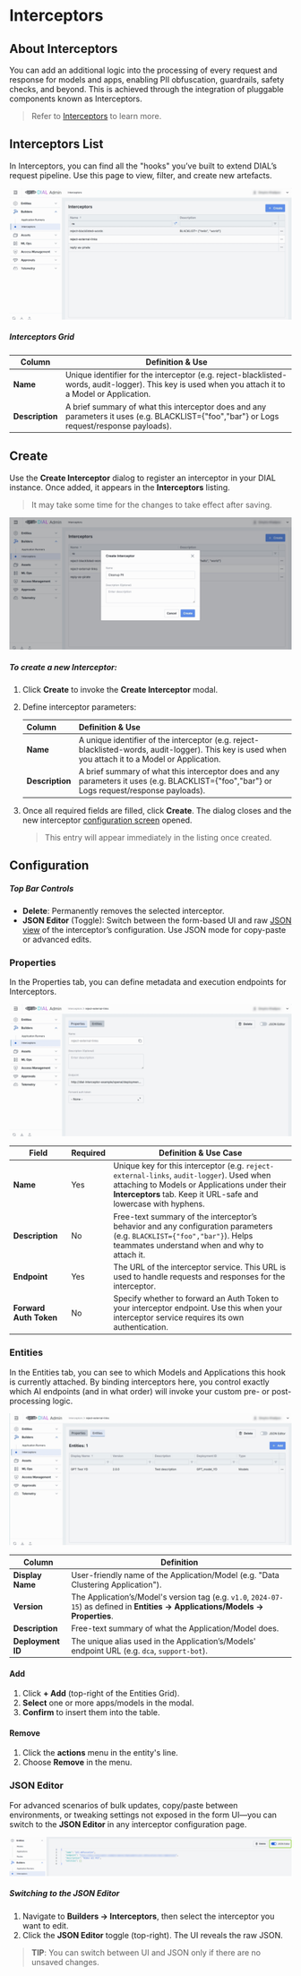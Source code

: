 # Interceptors

## About Interceptors

You can add an additional logic into the processing of every request and response for models and apps, enabling PII obfuscation, guardrails, safety checks, and beyond. This is achieved through the integration of pluggable components known as Interceptors. 

> Refer to [Interceptors](/docs/platform/3.core/6.interceptors.md) to learn more.

## Interceptors List

In Interceptors, you can find all the "hooks" you’ve built to extend DIAL’s request pipeline. Use this page to view, filter, and create new artefacts.

![img.png](img/img_28.png)

##### Interceptors Grid

| Column          | Definition & Use |
|-----------------|------------------------|
| **Name**        | Unique identifier for the interceptor (e.g. reject-blacklisted-words, audit-logger). This key is used when you attach it to a Model or Application. |
| **Description** | A brief summary of what this interceptor does and any parameters it uses (e.g. BLACKLIST={"foo","bar"} or Logs request/response payloads).          |

## Create

Use the **Create Interceptor** dialog to register an interceptor in your DIAL instance. Once added, it appears in the **Interceptors** listing.

> It may take some time for the changes to take effect after saving.

![img_1.png](img/img_29.png)

##### To create a new Interceptor:

1. Click **Create** to invoke the **Create Interceptor** modal.
2. Define interceptor parameters:

    | Column          | Definition & Use  |
    |-----------------|-------------|
    | **Name**        | A unique identifier of the interceptor (e.g. reject-blacklisted-words, audit-logger). This key is used when you attach it to a Model or Application. |
    | **Description** | A brief summary of what this interceptor does and any parameters it uses (e.g. BLACKLIST={"foo","bar"} or Logs request/response payloads).          |
3. Once all required fields are filled, click **Create**. The dialog closes and the new interceptor [configuration screen](#configuration) opened.

    > This entry will appear immediately in the listing once created.

## Configuration

##### Top Bar Controls

* **Delete**: Permanently removes the selected interceptor.
* **JSON Editor** (Toggle): Switch between the form-based UI and raw [JSON view](#json-editor) of the interceptor’s configuration. Use JSON mode for copy-paste or advanced edits.

### Properties

In the Properties tab, you can define metadata and execution endpoints for Interceptors.

![img_2.png](img/img_30.png)

| Field  | Required | Definition & Use Case    |
|----------|-----------|--------------|
| **Name**               | Yes   | Unique key for this interceptor (e.g. `reject-external-links`, `audit-logger`). Used when attaching to Models or Applications under their **Interceptors** tab. Keep it URL-safe and lowercase with hyphens.              |
| **Description**        | No        | Free-text summary of the interceptor’s behavior and any configuration parameters (e.g. `BLACKLIST={"foo","bar"}`). Helps teammates understand when and why to attach it.                                                  |
| **Endpoint**           | Yes   | The URL of the interceptor service. This URL is used to handle requests and responses for the interceptor.                                                                                                                    |
| **Forward Auth Token** | No        | Specify whether to forward an Auth Token to your interceptor endpoint. Use this when your interceptor service requires its own authentication. |

### Entities

In the Entities tab, you can see to which Models and Applications this hook is currently attached. By binding interceptors here, you control exactly which AI endpoints (and in what order) will invoke your custom pre- or post-processing logic.

![img_3.png](img/img_31.png)


| Column            | Definition|
| ----------------- | -----------------|
| **Display Name**  | User-friendly name of the Application/Model (e.g. "Data Clustering Application").                                      |
| **Version**       | The Application’s/Model's version tag (e.g. `v1.0`, `2024-07-15`) as defined in **Entities → Applications/Models → Properties**. |
| **Description**   | Free-text summary of what the Application/Model does.                                                                   |
| **Deployment ID** | The unique alias used in the Application’s/Models' endpoint URL (e.g. `dca`, `support-bot`).                              |

#### Add

1. Click **+ Add** (top-right of the Entities Grid).
2. **Select** one or more apps/models in the modal.
3. **Confirm** to insert them into the table.

#### Remove
 
1. Click the **actions** menu in the entity's line.
2. Choose **Remove** in the menu.

### JSON Editor

For advanced scenarios of bulk updates, copy/paste between environments, or tweaking settings not exposed in the form UI—you can switch to the **JSON Editor** in any interceptor configuration page.

![](img/71.png)

##### Switching to the JSON Editor

1. Navigate to **Builders → Interceptors**, then select the interceptor you want to edit.
2. Click the **JSON Editor** toggle (top-right). The UI reveals the raw JSON.

> **TIP**: You can switch between UI and JSON only if there are no unsaved changes.
